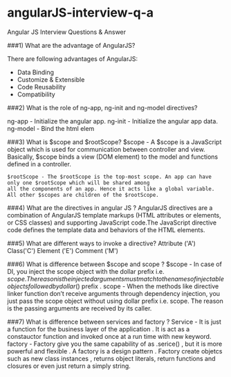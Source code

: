 # angularJS-interview-q-a
Angular JS Interview Questions &amp; Answer

###1) What are the advantage of AngularJS?

There are following advantages of AngularJS:
* Data Binding 
* Customize & Extensible 
* Code Reusability 
* Compatibility 
		
###2) What is the role of ng-app, ng-init and ng-model directives?

  ng-app - Initialize the angular app.
	ng-init - Initialize the angular app data.
	ng-model - Bind the html elem

###3) What is $scope and $rootScope?
	$scope - A $scope is a JavaScript object which is used for communication between controller and view. 
			Basically, $scope binds a view (DOM element) to the model and functions defined in a controller.

	$rootScope - The $rootScope is the top-most scope. An app can have only one $rootScope which will be shared among
	all the components of an app. Hence it acts like a global variable. All other $scopes are children of the $rootScope. 
  
###4) What are the directives in angular JS ?
	AngularJS directives are a combination of AngularJS template markups (HTML attributes or elements, or CSS classes) 
	and supporting JavaScript code.The JavaScript directive code defines the template data and behaviors of the HTML elements.

###5) What are different ways to invoke a directive?
	Attribute ('A')		<span my-directive></span>
	Class('C') 		<span class="my-directive: expression;"></span>
	Element ('E')	 	<my-directive></my-directive>
	Comment	('M')		<!-- directive: my-directive expression -->

###6) What is difference between $scope and scope ?
	$scope - In case of DI, you inject the scope object with the dollar prefix i.e. $scope. The reason is the injected arguments must match to the names of injectable objects followed by dollar ($) prefix .
	scope - When the methods like directive linker function don’t receive arguments through dependency injection, you just pass the scope 		object without using dollar prefix i.e. scope. The reason is the passing arguments are received by its caller.

  
###7) What is difference between services and factory ?
	Service - It is just a function for the business layer of the application . It is act as a constauctor function and invoked 
	once at a run time with new keyword.
	factory - Factory give you the same capability of as .serice() , but it is more powerful and flexible . A factory is a design 		pattern . Factory create objetcs such as new class instances , returns object literals, return functions and closures or even just return a simply string.
